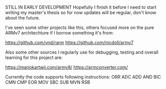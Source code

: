 STILL IN EARLY DEVELOPMENT
Hopefully I finish it before I need to start writing my master's thesis so for now updates will be regular, don't know about the future.

I've seen some other projects like this, others focused more on the pure ARMv7 architechture if I borrow something it's from:

https://github.com/vnd/rarm
https://github.com/mcdoll/armv7

Also some other sources I regularly use for debugging, testing and overall learning for this project are:

https://mariokartwii.com/armv8/
https://armconverter.com/

Currently the code supports following instructions:
ORR
ADC
ADD
AND
BIC
CMN
CMP
EOR
MOV
SBC
SUB
MVN
RSB

